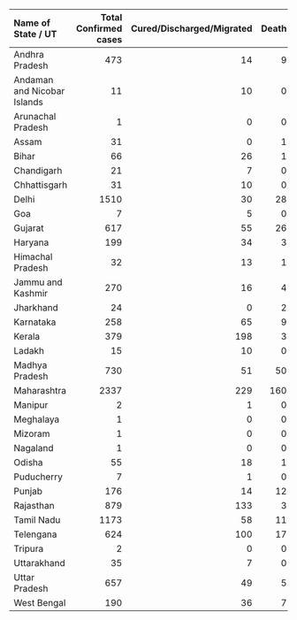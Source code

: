 | Name of State / UT          |   Total Confirmed cases |   Cured/Discharged/Migrated |   Death |
|:----------------------------|------------------------:|----------------------------:|--------:|
| Andhra Pradesh              |                     473 |                          14 |       9 |
| Andaman and Nicobar Islands |                      11 |                          10 |       0 |
| Arunachal Pradesh           |                       1 |                           0 |       0 |
| Assam                       |                      31 |                           0 |       1 |
| Bihar                       |                      66 |                          26 |       1 |
| Chandigarh                  |                      21 |                           7 |       0 |
| Chhattisgarh                |                      31 |                          10 |       0 |
| Delhi                       |                    1510 |                          30 |      28 |
| Goa                         |                       7 |                           5 |       0 |
| Gujarat                     |                     617 |                          55 |      26 |
| Haryana                     |                     199 |                          34 |       3 |
| Himachal Pradesh            |                      32 |                          13 |       1 |
| Jammu and Kashmir           |                     270 |                          16 |       4 |
| Jharkhand                   |                      24 |                           0 |       2 |
| Karnataka                   |                     258 |                          65 |       9 |
| Kerala                      |                     379 |                         198 |       3 |
| Ladakh                      |                      15 |                          10 |       0 |
| Madhya Pradesh              |                     730 |                          51 |      50 |
| Maharashtra                 |                    2337 |                         229 |     160 |
| Manipur                     |                       2 |                           1 |       0 |
| Meghalaya                   |                       1 |                           0 |       0 |
| Mizoram                     |                       1 |                           0 |       0 |
| Nagaland                    |                       1 |                           0 |       0 |
| Odisha                      |                      55 |                          18 |       1 |
| Puducherry                  |                       7 |                           1 |       0 |
| Punjab                      |                     176 |                          14 |      12 |
| Rajasthan                   |                     879 |                         133 |       3 |
| Tamil Nadu                  |                    1173 |                          58 |      11 |
| Telengana                   |                     624 |                         100 |      17 |
| Tripura                     |                       2 |                           0 |       0 |
| Uttarakhand                 |                      35 |                           7 |       0 |
| Uttar Pradesh               |                     657 |                          49 |       5 |
| West Bengal                 |                     190 |                          36 |       7 |